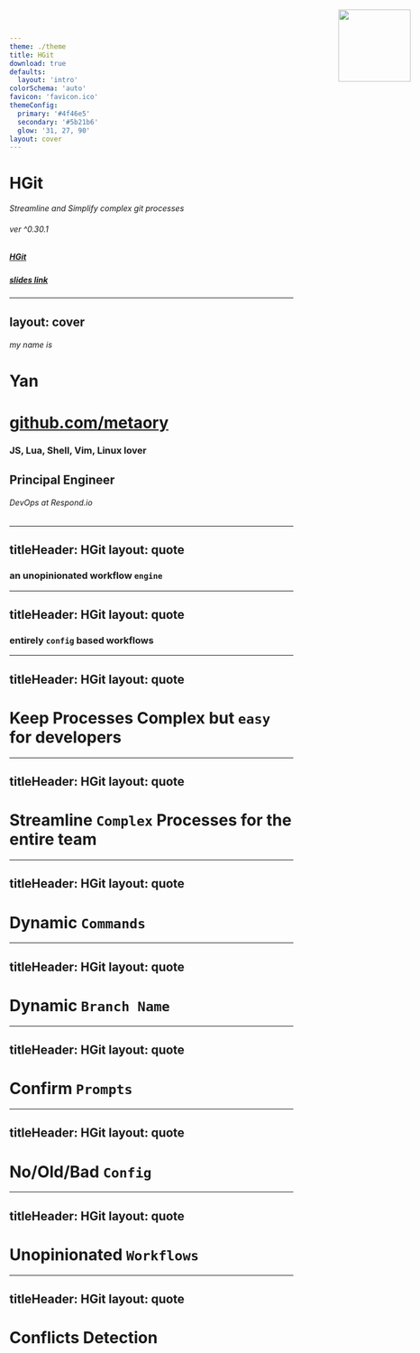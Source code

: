 ```yaml
---
theme: ./theme
title: HGit
download: true
defaults:
  layout: 'intro'
colorSchema: 'auto'
favicon: 'favicon.ico'
themeConfig:
  primary: '#4f46e5'
  secondary: '#5b21b6'
  glow: '31, 27, 90'
layout: cover
---
```


# HGit
<i>Streamline and Simplify complex git processes</i>

###### ver ^0.30.1
##### [HGit](https://github.com/metaory/hgit-cli/)

##### [slides link](https://metaory.github.io/hgit-talk/)

---
layout: cover
---

<img width="128" style="position: absolute; top: 20px; right: 20px;" src="/logo.png">

###### my name is
# Yan

# [github.com/metaory](https://github.com/metaory/)

### JS, Lua, Shell, Vim, Linux lover
## Principal Engineer

######  DevOps at Respond.io

---
titleHeader: HGit
layout: quote
---

### an unopinionated workflow `engine`

---
titleHeader: HGit
layout: quote
---

### entirely `config` based workflows

---
titleHeader: HGit
layout: quote
---

# Keep Processes Complex but `easy` for developers

---
titleHeader: HGit
layout: quote
---

# Streamline `Complex` Processes for the entire team

---
titleHeader: HGit
layout: quote
---

# Dynamic  `Commands`

---
titleHeader: HGit
layout: quote
---

# Dynamic `Branch Name`

---
titleHeader: HGit
layout: quote
---

# Confirm `Prompts`

---
titleHeader: HGit
layout: quote
---

# No/Old/Bad  `Config`

---
titleHeader: HGit
layout: quote
---

# Unopinionated `Workflows`

---
titleHeader: HGit
layout: quote
---

# Conflicts Detection
